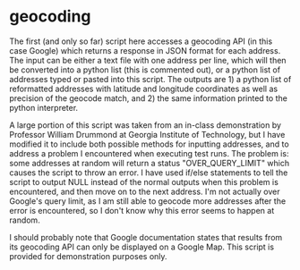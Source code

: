 # geocoding
The first (and only so far) script here accesses a geocoding API (in this case Google) which returns a response in JSON format for each address. The input can be either a text file with one address per line, which will then be converted into a python list (this is commented out), or a python list of addresses typed or pasted into this script. The outputs are 1) a python list of reformatted addresses with latitude and longitude coordinates as well as precision of the geocode match, and 2) the same information printed to the python interpreter.

A large portion of this script was taken from an in-class demonstration by Professor William Drummond at Georgia Institute of Technology, but I have modified it to include both possible methods for inputting addresses, and to address a problem I encountered when executing test runs. The problem is: some addresses at random will return a status "OVER_QUERY_LIMIT" which causes the script to throw an error. I have used if/else statements to tell the script to output NULL instead of the normal outputs when this problem is encountered, and then move on to the next address. I'm not actually over Google's query limit, as I am still able to geocode more addresses after the error is encountered, so I don't know why this error seems to happen at random.

I should probably note that Google documentation states that results from its geocoding API can only be displayed on a Google Map. This script is provided for demonstration purposes only.

